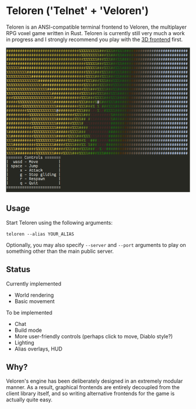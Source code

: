 # Teloren ('Telnet' + 'Veloren')

Teloren is an ANSI-compatible terminal frontend to Veloren, the multiplayer RPG voxel game written in Rust.
Teloren is currently still very much a work in progress and I strongly recommend you play with the [3D frontend](https://www.veloren.net) first.

![alt text](misc/screenshot.png "Teloren")

## Usage

Start Teloren using the following arguments:

```
teloren --alias YOUR_ALIAS
```

Optionally, you may also specify `--server` and `--port` arguments to play on something other than the main public server.

## Status

Currently implemented

- World rendering
- Basic movement

To be implemented

- Chat
- Build mode
- More user-friendly controls (perhaps click to move, Diablo style?)
- Lighting
- Alias overlays, HUD

## Why?

Veloren's engine has been deliberately designed in an extremely modular manner.
As a result, graphical frontends are entirely decoupled from the client library itself, and so writing alternative frontends for the game is actually quite easy.
